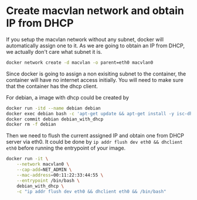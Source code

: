 # Create macvlan network and obtain IP from DHCP

If you setup the macvlan network without any subnet, docker will automatically assign one to it. As we are going to obtain an IP from DHCP, we actually don't care what subnet it is.

```bash
docker network create -d macvlan -o parent=eth0 macvlan0
```

Since docker is going to assign a non exisiting subnet to the container, the container will have no internet access initially. You will need to make sure that the container has the dhcp client.

For debian, a image with dhcp could be created by
```bash
docker run -itd --name debian debian
docker exec debian bash -c 'apt-get update && apt-get install -y isc-dhcp-client'
docker commit debian debian_with_dhcp
docker rm -f debian
```

Then we need to flush the current assigned IP and obtain one from DHCP server via eth0.
It could be done by `ip addr flush dev eth0 && dhclient eth0`  before running the entrypoint of your image.

```bash
docker run -it \
    --network macvlan0 \
    --cap-add=NET_ADMIN \
    --mac-address=00:11:22:33:44:55 \
    --entrypoint /bin/bash \
    debian_with_dhcp \
    -c "ip addr flush dev eth0 && dhclient eth0 && /bin/bash"
```
